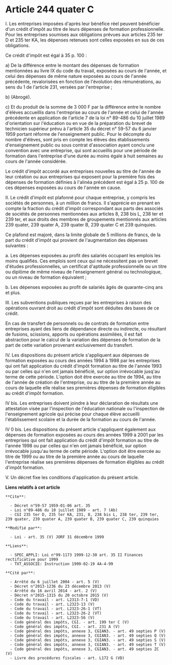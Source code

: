 # Article 244 quater C

I. Les entreprises imposées d'après leur bénéfice réel peuvent bénéficier d'un crédit d'impôt au titre de leurs dépenses de
formation professionnelle. Pour les entreprises soumises aux obligations prévues aux articles 235 ter D et 235 ter KA, les
dépenses retenues sont celles exposées en sus de ces obligations.

Ce crédit d'impôt est égal à 35 p. 100 :

a) De la différence entre le montant des dépenses de formation mentionnées au livre IX du code du travail, exposées au cours
de l'année, et celui des dépenses de même nature exposées au cours de l'année précédente, revalorisées en fonction de
l'évolution des rémunérations, au sens du 1 de l'article 231, versées par l'entreprise ;

b) (Abrogé).

c) Et du produit de la somme de 3 000 F par la différence entre le nombre d'élèves accueillis dans l'entreprise au cours de
l'année et celui de l'année précédente en application de l'article 7 de la loi n° 89-486 du 10 juillet 1989 d'orientation sur
l'éducation ou en vue de la préparation du brevet de technicien supérieur prévu à l'article 35 du décret n° 59-57 du 6
janvier 1959 portant réforme de l'enseignement public. Pour le décompte du nombre d'élèves, sont pris en compte les élèves
des établissements d'enseignement public ou sous contrat d'association ayant conclu une convention avec une entreprise, qui
sont accueillis pour une période de formation dans l'entreprise d'une durée au moins égale à huit semaines au cours de
l'année considérée.

Le crédit d'impôt accordé aux entreprises nouvelles au titre de l'année de leur création ou aux entreprises qui exposent pour
la première fois des dépenses de formation définies à l'alinéa précédent est égal à 25 p. 100 de ces dépenses exposées au
cours de l'année en cause.

II. Le crédit d'impôt est plafonné pour chaque entreprise, y compris les sociétés de personnes, à un million de francs. Il
s'apprécie en prenant en compte la fraction du crédit d'impôt correspondant aux parts des associés de sociétés de personnes
mentionnées aux articles 8, 238 bis L, 238 ter et 239 ter, et aux droits des membres de groupements mentionnés aux articles
239 quater, 239 quater A, 239 quater B, 239 quater C et 239 quinquies.

Ce plafond est majoré, dans la limite globale de 5 millions de francs, de la part du crédit d'impôt qui provient de
l'augmentation des dépenses suivantes :

a. Les dépenses exposées au profit des salariés occupant les emplois les moins qualifiés. Ces emplois sont ceux qui ne
nécessitent pas un brevet d'études professionnelles, un certificat d'aptitude professionnelle ou un titre ou diplôme de même
niveau de l'enseignement général ou technologique, ou un niveau de formation équivalent ;

b. Les dépenses exposées au profit de salariés âgés de quarante-cinq ans et plus.

III. Les subventions publiques reçues par les entreprises à raison des opérations ouvrant droit au crédit d'impôt sont
déduites des bases de ce crédit.

En cas de transfert de personnels ou de contrats de formation entre entreprises ayant des liens de dépendance directe ou
indirecte, ou résultant de fusions, scissions, apports ou opérations assimilées, il est fait abstraction pour le calcul de la
variation des dépenses de formation de la part de cette variation provenant exclusivement du transfert.

IV. Les dispositions du présent article s'appliquent aux dépenses de formation exposées au cours des années 1994 à 1998 par
les entreprises qui ont fait application du crédit d'impôt formation au titre de l'année 1993 ou par celles qui n'en ont
jamais bénéficié, sur option irrévocable jusq'au terme de cette période. L'option doit être exercée au titre de 1994, au
titre de l'année de création de l'entreprise, ou au titre de la première année au cours de laquelle elle réalise ses
premières dépenses de formation éligibles au crédit d'impôt formation.

IV bis. Les entreprises doivent joindre à leur déclaration de résultats une attestation visée par l'inspection de l'éducation
nationale ou l'inspection de l'enseignement agricole qui précise pour chaque élève accueilli l'établissement scolaire et la
durée de la formation au cours de l'année.

IV 0 bis. Les dispositions du présent article s'appliquent également aux dépenses de formation exposées au cours des années
1999 à 2001 par les entreprises qui ont fait application du crédit d'impôt formation au titre de l'année 1998 ou par celles
qui n'en ont jamais bénéficié, sur option irrévocable jusqu'au terme de cette période. L'option doit être exercée au titre de
1999 ou au titre de la première année au cours de laquelle l'entreprise réalise ses premières dépenses de formation éligibles
au crédit d'impôt formation.

V. Un décret fixe les conditions d'application du présent article.

**Liens relatifs à cet article**

	**Cite**:

	  - Décret n°59-57 1959-01-06 art. 35
	  - Loi n°89-486 du 10 juillet 1989 - art. 7 (Ab)
	  - CGI 235 ter D, 235 ter KA, 231, 8, 238 bis L, 238 ter, 239 ter, 239 quater, 239 quater A, 239 quater B, 239 quater C, 239 quinquies

	**Modifié par**:

	  - Loi - art. 35 (V) JORF 31 décembre 1999

	**Liens**:

	  - SPEC_APPLI: Loi n°99-1173 1999-12-30 art. 35 II Finances rectificative pour 1999
	  - TXT_ASSOCIE: Instruction 1999-02-19 4A-4-99

	**Cité par**:

	  - Arrêté du 6 juillet 2004 - art. 5 (V)
	  - Décret n°2013-1236 du 23 décembre 2013 (V)
	  - Arrêté du 16 avril 2014 - art. 2 (V)
	  - Décret n°2015-1315 du 20 octobre 2015 (V)
	  - Code du travail - art. L2313-7-1 (VD)
	  - Code du travail - art. L2323-13 (V)
	  - Code du travail - art. L2323-26-1 (VT)
	  - Code du travail - art. L2323-26-2 (VT)
	  - Code du travail - art. L2323-56 (V)
	  - Code général des impôts, CGI. - art. 199 ter C (V)
	  - Code général des impôts, CGI. - art. 231 A (V)
	  - Code général des impôts, annexe 3, CGIAN3. - art. 49 septies P (V)
	  - Code général des impôts, annexe 3, CGIAN3. - art. 49 septies Q (V)
	  - Code général des impôts, annexe 3, CGIAN3. - art. 49 septies S (V)
	  - Code général des impôts, annexe 3, CGIAN3. - art. 49 septies T (V)
	  - Code général des impôts, annexe 3, CGIAN3. - art. 49 septies ZC (V)
	  - Livre des procédures fiscales - art. L172 G (VD)
